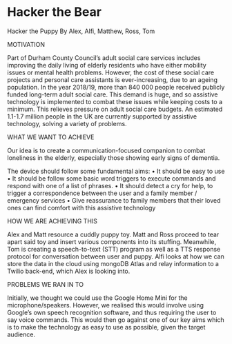 # Hacker the Bear
Hacker the Puppy
By Alex, Alfi, Matthew, Ross, Tom

MOTIVATION

Part of Durham County Council’s adult social care services includes improving the daily living of elderly residents who have either mobility issues or mental health problems. However, the cost of these social care projects and personal care assistants is ever-increasing, due to an ageing population. In the year 2018/19, more than 840 000 people received publicly funded long-term adult social care. This demand is huge, and so assistive technology is implemented to combat these issues while keeping costs to a minimum. This relieves pressure on adult social care budgets. An estimated 1.1-1.7 million people in the UK are currently supported by assistive technology, solving a variety of problems.

WHAT WE WANT TO ACHIEVE

Our idea is to create a communication-focused companion to combat loneliness in the elderly, especially those showing early signs of dementia.

The device should follow some fundamental aims:
    • It should be easy to use
    • It should be follow some basic word triggers to execute commands and respond with one of a list of phrases.
    • It should detect a cry for help, to trigger a correspondence between the user and a family member / emergency services
    • Give reassurance to family members that their loved ones can find comfort with this assistive technology

HOW WE ARE ACHIEVING THIS

Alex and Matt resource a cuddly puppy toy. Matt and Ross proceed to tear apart said toy and insert various components into its stuffing. Meanwhile, Tom is creating a speech-to-text (STT) program as well as a TTS response protocol for conversation between user and puppy. Alfi looks at how we can store the data in the cloud using mongoDB Atlas and relay information to a Twilio back-end, which Alex is looking into.

PROBLEMS WE RAN IN TO

Initially, we thought we could use the Google Home Mini for the microphone/speakers. However, we realised this would involve using Google’s own speech recognition software, and thus requiring the user to say voice commands. This would then go against one of our key aims which is to make the technology as easy to use as possible, given the target audience.
